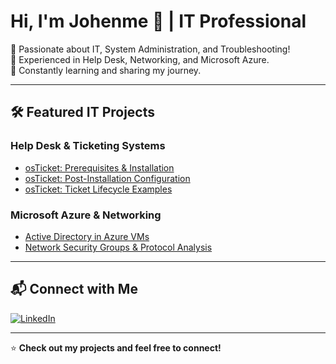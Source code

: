 # Hi, I'm Johenme 👋 | IT Professional  

🔹 Passionate about IT, System Administration, and Troubleshooting!  
🔹 Experienced in Help Desk, Networking, and Microsoft Azure.  
🔹 Constantly learning and sharing my journey.

---

## 🛠 Featured IT Projects  

### Help Desk & Ticketing Systems  
- [osTicket: Prerequisites & Installation](https://github.com/JohenmeDiaz/osTicket-Setup-Tutorial)  
- [osTicket: Post-Installation Configuration](https://github.com/JohenmeDiaz/post-install-config)  
- [osTicket: Ticket Lifecycle Examples](https://github.com/JohenmeDiaz/ticket-lifecycle)  

### Microsoft Azure & Networking  
- [Active Directory in Azure VMs](https://github.com/JohenmeDiaz/configure-ad)  
- [Network Security Groups & Protocol Analysis](https://github.com/JohenmeDiaz/azure-network-protocols)  

---

## 📬 Connect with Me  

[![LinkedIn](https://img.shields.io/badge/LinkedIn-0A66C2?style=for-the-badge&logo=linkedin&logoColor=white)](https://linkedin.com/in/johenme-díaz/)  

---

⭐ **Check out my projects and feel free to connect!** 
